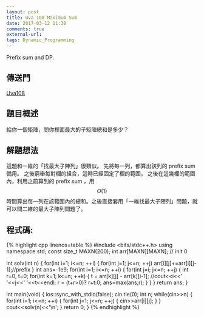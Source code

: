 ```yaml
---
layout: post
title: Uva 108 Maximum Sum
date: 2017-03-12 11:30
comments: true
external-url:
tags: Dynamic_Programming
---
```


Prefix sum and DP.

## 傳送門
[Uva108](https://uva.onlinejudge.org/index.php?option=com_onlinejudge&Itemid=8&page=show_problem&problem=44)

## 題目概述
給你一個矩陣，問你裡面最大的子矩陣總和是多少？

## 解題想法
這題和一維的「找最大子陣列」很類似。
先將每一列，都算出該列的 prefix sum 備用。
之後窮舉每對欄的組合，這時已經固定了欄的範圍，
之後在這幾欄的範圍內，利用之前算到的 prefix sum ，用 $$O(1)$$ 時間算出每一列在該範圍內的總和。之後直接套用「一維找最大子陣列」問題，就可以問二維的最大子陣列問題了。

## 程式碼:

{% highlight cpp linenos=table %}
#include <bits/stdc++.h>
using namespace std;
const size_t MAXN(200);
int arr[MAXN][MAXN]; // init 0

int solv(int n) {
    for(int i=1; i<=n; ++i) {
        for(int j=1; j<=n; ++j) arr[i][j]+=arr[i][j-1];//prefix
    }
    int ans=-1e9;
    for(int i=1; i<=n; ++i) {
        for(int j=i; j<=n; ++j) {
            int r=0, t=0;
            for(int k=1; k<=n; ++k) {
                t = arr[k][j] - arr[k][i-1];
                //cout<<i<<' '<<j<<' '<<t<<endl;
                r = (t+r>0)? r+t:0;
                ans=max(ans,r);
            }
        }
    }
    return ans;
}

int main(void) {
    ios::sync_with_stdio(false);
    cin.tie(0);
    int n;
    while(cin>>n) {
        for(int i=1; i<=n; ++i) {
            for(int j=1; j<=n; ++j) {
                cin>>arr[i][j];
            }
        }
        cout<<solv(n)<<'\n';
    }
    return 0;
}
{% endhighlight %}

